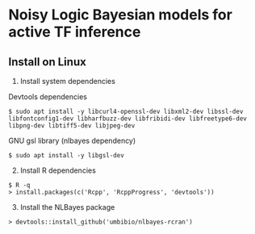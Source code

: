 # Noisy Logic Bayesian models for active TF inference

## Install on Linux

1. Install system dependencies

Devtools dependencies
```
$ sudo apt install -y libcurl4-openssl-dev libxml2-dev libssl-dev libfontconfig1-dev libharfbuzz-dev libfribidi-dev libfreetype6-dev libpng-dev libtiff5-dev libjpeg-dev
```
GNU gsl library (nlbayes dependency)
```
$ sudo apt install -y libgsl-dev
```
2. Install R dependencies
```
$ R -q
> install.packages(c('Rcpp', 'RcppProgress', 'devtools'))
```
3. Install the NLBayes package
```
> devtools::install_github('umbibio/nlbayes-rcran')
```

